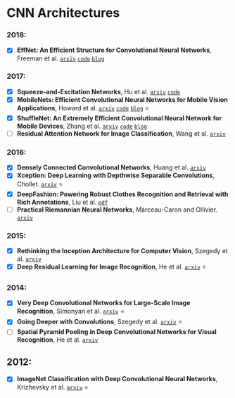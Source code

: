 # CNN Architectures

### 2018:

- [X] **EffNet: An Efficient Structure for Convolutional Neural Networks**, Freeman et al.
[`arxiv`](https://arxiv.org/abs/1801.06434) [`code`](https://github.com/arthurdouillard/keras-effnet)
[`blog`](https://arthurdouillard.com/2018/05/18/small-but-powerful-cnn/)

### 2017:

- [X] **Squeeze-and-Excitation Networks**, Hu et al. [`arxiv`](https://arxiv.org/abs/1709.01507)
[`code`](https://github.com/arthurdouillard/keras-squeeze_and_excitation_network)
- [X] **MobileNets: Efficient Convolutional Neural Networks for Mobile Vision Applications**, Howard et al.
[`arxiv`](https://arxiv.org/abs/1704.04861) [`code`](https://github.com/arthurdouillard/keras-mobilenet)
[`blog`](https://arthurdouillard.com/2018/05/18/small-but-powerful-cnn/) :star:
- [X] **ShuffleNet: An Extremely Efficient Convolutional Neural Network for Mobile Devices**, Zhang et al.
[`arxiv`](https://arxiv.org/abs/1707.01083) [`code`](https://github.com/arthurdouillard/keras-shufflenet)
[`blog`](https://arthurdouillard.com/2018/05/18/small-but-powerful-cnn/)
- [ ] **Residual Attention Network for Image Classification**, Wang et al.
[`arxiv`](https://arxiv.org/abs/1704.06904)

### 2016:

- [X] **Densely Connected Convolutional Networks**, Huang et al.
[`arxiv`](https://arxiv.org/abs/1608.06993)
- [X] **Xception: Deep Learning with Depthwise Separable Convolutions**, Chollet.
[`arxiv`](https://arxiv.org/abs/1610.02357) :star:
- [X] **DeepFashion: Powering Robust Clothes Recognition and Retrieval with Rich Annotations**,
Liu et al. [`pdf`](https://www.cv-foundation.org/openaccess/content_cvpr_2016/papers/Liu_DeepFashion_Powering_Robust_CVPR_2016_paper.pdf)
- [ ] **Practical Riemannian Neural Networks**, Marceau-Caron and Ollivier.
[`arxiv`](https://arxiv.org/abs/1602.08007)

### 2015:

- [X] **Rethinking the Inception Architecture for Computer Vision**, Szegedy et al.
[`arxiv`](https://arxiv.org/abs/1512.00567)
- [X] **Deep Residual Learning for Image Recognition**, He et al.
[`arxiv`](https://arxiv.org/abs/1512.03385) :star:

### 2014:

- [X] **Very Deep Convolutional Networks for Large-Scale Image Recognition**, Simonyan et al.
[`arxiv`](https://arxiv.org/abs/1409.1556) :star:
- [X] **Going Deeper with Convolutions**, Szegedy et al. [`arxiv`](https://arxiv.org/abs/1409.4842) :star:
- [ ] **Spatial Pyramid Pooling in Deep Convolutional Networks for Visual Recognition**, He et al.
[`arxiv`](https://arxiv.org/abs/1406.4729)

## 2012:

- [X] **ImageNet Classification with Deep Convolutional Neural Networks**, Krizhevsky et al.
[`arxiv`](https://papers.nips.cc/paper/4824-imagenet-classification-with-deep-convolutional-neural-networks) :star: